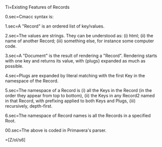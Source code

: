 Ti=Existing Features of Records

0.sec=Cmacc syntax is:

1.sec=A "Record" is an ordered list of key/values.
      
2.sec=The values are strings.  They can be understood as: (i) html; (ii) the name of another Record; (iii) something else, for instance some computer code.

3.sec=A "Document" is the result of rendering a "Record".  Rendering starts with one key and returns its value, with {plugs} expanded as much as possible.

4.sec=Plugs are expanded by literal matching with the first Key in the namespace of the Record. 
      
5.sec=The namespace of a Record is (i) all the Keys in the Record (in the order they appear from top to bottom), (ii) the Keys in any Record2 named in that Record, with prefixing applied to both Keys and Plugs, (iii) recursively, depth-first.
      
6.sec=The namespace of Record names is all the Records in a specified Root.

00.sec=The above is coded in Primavera's parser. 

=[Z/ol/s6]
